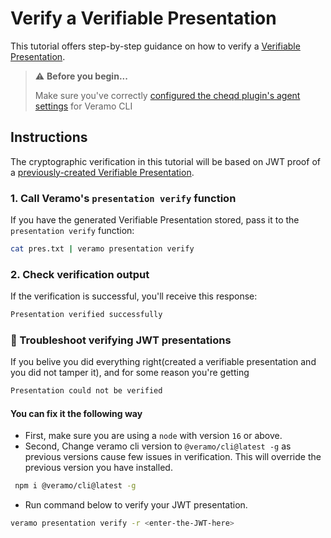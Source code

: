 # Verify a Verifiable Presentation

This tutorial offers step-by-step guidance on how to verify a [Verifiable Presentation](https://w3c-ccg.github.io/vp-request-spec/).

> ⚠️ **Before you begin...**
>
> Make sure you've correctly [configured the cheqd plugin's agent settings](../../guides/sdk/veramo-sdk-for-cheqd/setup-cli.md) for Veramo CLI

## Instructions

The cryptographic verification in this tutorial will be based on JWT proof of a [previously-created Verifiable Presentation](verifiable-presentations.md).

### 1. Call Veramo's `presentation verify` function

If you have the generated Verifiable Presentation stored, pass it to the `presentation verify` function:

```bash
cat pres.txt | veramo presentation verify
```

### 2. Check verification output

If the verification is successful, you'll receive this response:

```bash
Presentation verified successfully
```

### 🤨 Troubleshoot verifying JWT presentations

If you belive you did everything right(created a verifiable presentation and you did not tamper it), and for some reason you're getting

```bash
Presentation could not be verified
```

#### You can fix it the following way

* First, make sure you are using a `node` with version `16` or above.
* Second, Change veramo cli version to `@veramo/cli@latest -g` as previous versions cause few issues in verification. This will override the previous version you have installed.

```bash
 npm i @veramo/cli@latest -g
```

* Run command below to verify your JWT presentation.

```bash
veramo presentation verify -r <enter-the-JWT-here>
```
